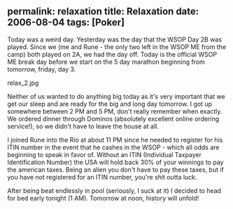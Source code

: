 permalink: relaxation
title: Relaxation
date: 2006-08-04
tags: [Poker]
---
Today was a weird day. Yesterday was the day that the WSOP Day 2B was played. Since we (me and Rune - the only two left in the WSOP ME from the camp) both played on 2A, we had the day off. Today is the official WSOP ME break day before we start on the 5 day marathon beginning from tomorrow, friday, day 3.

<!-- more -->

relax_2.jpg

Neither of us wanted to do anything big today as it's very important that we get our sleep and are ready for the big and long day tomorrow. I got up somewhere between 2 PM and 5 PM, don't really remember when exactly. We ordered dinner through Dominos (absolutely excellent online ordering service!), so we didn't have to leave the house at all.

I joined Rune into the Rio at about 11 PM since he needed to register for his ITIN number in the event that he cashes in the WSOP - which all odds are beginning to speak in favor of. Without an ITIN (Individual Taxpayer Identification Number) the USA will hold back 30% of your winnings to pay the american taxes. Being an alien you don't have to pay these taxes, but if you have not registered for an ITIN number, you're shit outta luck.

After being beat endlessly in pool (seriously, I suck at it) I decided to head for bed early tonight (1 AM). Tomorrow at noon, history will unfold!
